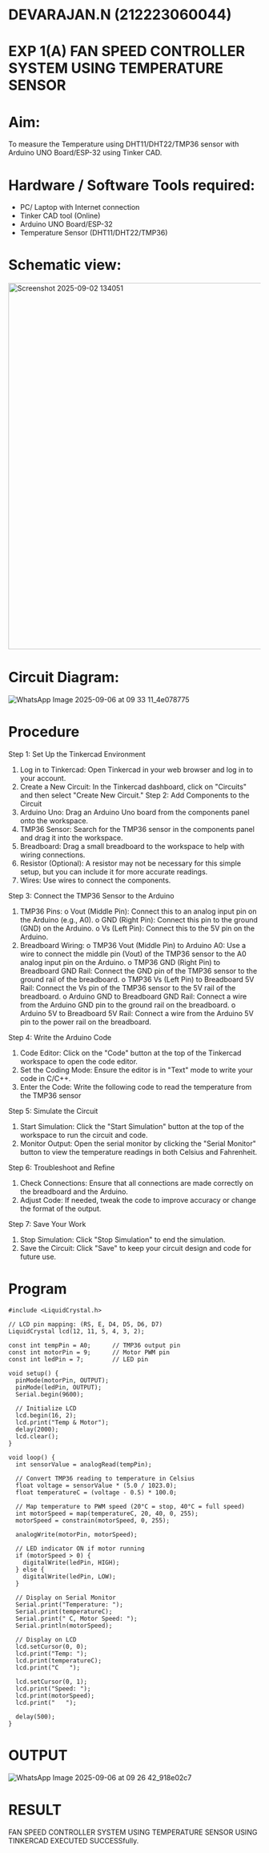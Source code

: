 # DEVARAJAN.N (212223060044)
# EXP 1(A) FAN SPEED CONTROLLER SYSTEM USING TEMPERATURE SENSOR

# Aim:
To measure the Temperature using DHT11/DHT22/TMP36  sensor with Arduino UNO Board/ESP-32
using Tinker CAD.

# Hardware / Software Tools required:
- PC/ Laptop with Internet connection
- Tinker CAD tool (Online)
- Arduino UNO Board/ESP-32
- Temperature Sensor (DHT11/DHT22/TMP36)

# Schematic view:

<img width="964" height="732" alt="Screenshot 2025-09-02 134051" src="https://github.com/user-attachments/assets/518d8b87-d84e-4205-a074-97fffe28c8d5" />

# Circuit Diagram:
![WhatsApp Image 2025-09-06 at 09 33 11_4e078775](https://github.com/user-attachments/assets/65a58d33-5a56-41c5-b7cb-1f3183344f74)


# Procedure

Step 1: Set Up the Tinkercad Environment
1.	Log in to Tinkercad: Open Tinkercad in your web browser and log in to your account.
2.	Create a New Circuit: In the Tinkercad dashboard, click on "Circuits" and then select "Create New Circuit."
Step 2: Add Components to the Circuit
1.	Arduino Uno: Drag an Arduino Uno board from the components panel onto the workspace.
2.	TMP36 Sensor: Search for the TMP36 sensor in the components panel and drag it into the workspace.
3.	Breadboard: Drag a small breadboard to the workspace to help with wiring connections.
4.	Resistor (Optional): A resistor may not be necessary for this simple setup, but you can include it for more accurate readings.
5.	Wires: Use wires to connect the components.

Step 3: Connect the TMP36 Sensor to the Arduino
1.	TMP36 Pins:
o	Vout (Middle Pin): Connect this to an analog input pin on the Arduino (e.g., A0).
o	GND (Right Pin): Connect this pin to the ground (GND) on the Arduino.
o	Vs (Left Pin): Connect this to the 5V pin on the Arduino.
2.	Breadboard Wiring:
o	TMP36 Vout (Middle Pin) to Arduino A0: Use a wire to connect the middle pin (Vout) of the TMP36 sensor to the A0 analog input pin on the Arduino.
o	TMP36 GND (Right Pin) to Breadboard GND Rail: Connect the GND pin of the TMP36 sensor to the ground rail of the breadboard.
o	TMP36 Vs (Left Pin) to Breadboard 5V Rail: Connect the Vs pin of the TMP36 sensor to the 5V rail of the breadboard.
o	Arduino GND to Breadboard GND Rail: Connect a wire from the Arduino GND pin to the ground rail on the breadboard.
o	Arduino 5V to Breadboard 5V Rail: Connect a wire from the Arduino 5V pin to the power rail on the breadboard.

Step 4: Write the Arduino Code
1.	Code Editor: Click on the "Code" button at the top of the Tinkercad workspace to open the code editor.
2.	Set the Coding Mode: Ensure the editor is in "Text" mode to write your code in C/C++.
3.	Enter the Code: Write the following code to read the temperature from the TMP36 sensor
   
Step 5: Simulate the Circuit
1.	Start Simulation: Click the "Start Simulation" button at the top of the workspace to run the circuit and code.
2.	Monitor Output: Open the serial monitor by clicking the "Serial Monitor" button to view the temperature readings in both Celsius and Fahrenheit.
   
Step 6: Troubleshoot and Refine
1.	Check Connections: Ensure that all connections are made correctly on the breadboard and the Arduino.
2.	Adjust Code: If needed, tweak the code to improve accuracy or change the format of the output.
   
Step 7: Save Your Work
1.	Stop Simulation: Click "Stop Simulation" to end the simulation.
2.	Save the Circuit: Click "Save" to keep your circuit design and code for future use.


# Program
```
#include <LiquidCrystal.h>

// LCD pin mapping: (RS, E, D4, D5, D6, D7)
LiquidCrystal lcd(12, 11, 5, 4, 3, 2);

const int tempPin = A0;      // TMP36 output pin
const int motorPin = 9;      // Motor PWM pin
const int ledPin = 7;        // LED pin

void setup() {
  pinMode(motorPin, OUTPUT);
  pinMode(ledPin, OUTPUT);
  Serial.begin(9600);

  // Initialize LCD
  lcd.begin(16, 2);
  lcd.print("Temp & Motor");
  delay(2000);
  lcd.clear();
}

void loop() {
  int sensorValue = analogRead(tempPin);
  
  // Convert TMP36 reading to temperature in Celsius
  float voltage = sensorValue * (5.0 / 1023.0);
  float temperatureC = (voltage - 0.5) * 100.0;

  // Map temperature to PWM speed (20°C = stop, 40°C = full speed)
  int motorSpeed = map(temperatureC, 20, 40, 0, 255);
  motorSpeed = constrain(motorSpeed, 0, 255);

  analogWrite(motorPin, motorSpeed);

  // LED indicator ON if motor running
  if (motorSpeed > 0) {
    digitalWrite(ledPin, HIGH);
  } else {
    digitalWrite(ledPin, LOW);
  }

  // Display on Serial Monitor
  Serial.print("Temperature: ");
  Serial.print(temperatureC);
  Serial.print(" C, Motor Speed: ");
  Serial.println(motorSpeed);

  // Display on LCD
  lcd.setCursor(0, 0);
  lcd.print("Temp: ");
  lcd.print(temperatureC);
  lcd.print("C   ");

  lcd.setCursor(0, 1);
  lcd.print("Speed: ");
  lcd.print(motorSpeed);
  lcd.print("   ");

  delay(500);
}

```
# OUTPUT


![WhatsApp Image 2025-09-06 at 09 26 42_918e02c7](https://github.com/user-attachments/assets/1b97f8c2-c4e2-4d28-88b0-6538409d826b)




# RESULT
FAN SPEED CONTROLLER SYSTEM USING TEMPERATURE SENSOR USING TINKERCAD EXECUTED SUCCESSfully.
